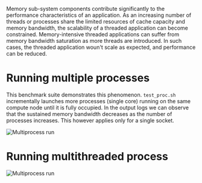 Memory sub-system components contribute significantly to the performance characteristics of an application. As an increasing number of threads or processes share the limited resources of cache capacity and memory bandwidth, the scalability of a threaded application can become constrained. Memory-intensive threaded applications can suffer from memory bandwidth saturation as more threads are introduced. In such cases, the threaded application woun't scale as expected, and performance can be reduced. 

# Running multiple processes
This benchmark suite demonstrates this phenomenon. `test_proc.sh` incrementally launches more processes (single core) running on the same compute node until it is fully occupied. In the output logs we can observe that the sustained memory bandwidth decreases as the number of processes increases. This however applies only for a single socket.

![Multiprocess run](https://github.com/goghino/likwid_bench/edit/master/test2_juraj/results/results_proc.png)

# Running multithreaded process

![Multiprocess run](https://github.com/goghino/likwid_bench/edit/master/test2_juraj/results/results_thread.png)
